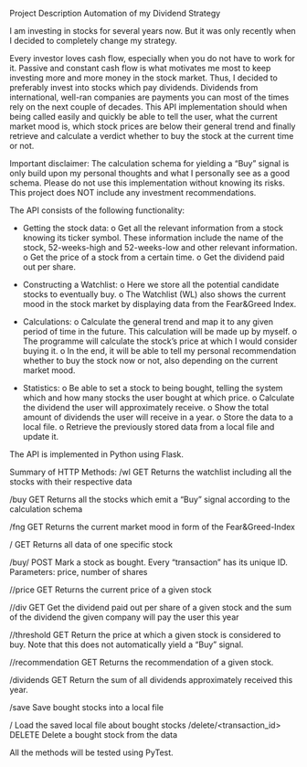 Project Description
Automation of my Dividend Strategy

I am investing in stocks for several years now. But it was only recently when I decided to completely 
change my strategy. 

Every investor loves cash flow, especially when you do not have to work for it. Passive and constant 
cash flow is what motivates me most to keep investing more and more money in the stock market. 
Thus, I decided to preferably invest into stocks which pay dividends. Dividends from international, 
well-ran companies are payments you can most of the times rely on the next couple of decades. 
This API implementation should when being called easily and quickly be able to tell the user, what 
the current market mood is, which stock prices are below their general trend and finally retrieve and 
calculate a verdict whether to buy the stock at the current time or not. 

Important disclaimer: The calculation schema for yielding a “Buy” signal is only build upon my 
personal thoughts and what I personally see as a good schema. Please do not use this 
implementation without knowing its risks. This project does NOT include any investment 
recommendations. 

The API consists of the following functionality:

- Getting the stock data:
o Get all the relevant information from a stock knowing its ticker symbol. These 
information include the name of the stock, 52-weeks-high and 52-weeks-low and 
other relevant information.
o Get the price of a stock from a certain time.
o Get the dividend paid out per share.

- Constructing a Watchlist:
o Here we store all the potential candidate stocks to eventually buy.
o The Watchlist (WL) also shows the current mood in the stock market by displaying 
data from the Fear&Greed Index.

- Calculations:
o Calculate the general trend and map it to any given period of time in the future. This 
calculation will be made up by myself. 
o The programme will calculate the stock’s price at which I would consider buying it.
o In the end, it will be able to tell my personal recommendation whether to buy the 
stock now or not, also depending on the current market mood.

- Statistics:
o Be able to set a stock to being bought, telling the system which and how many stocks
the user bought at which price.
o Calculate the dividend the user will approximately receive.
o Show the total amount of dividends the user will receive in a year.
o Store the data to a local file.
o Retrieve the previously stored data from a local file and update it.

The API is implemented in Python using Flask. 

Summary of HTTP Methods:
/wl 
GET Returns the watchlist 
including all the stocks with 
their respective data

/buy 
GET Returns all the stocks which 
emit a “Buy” signal according 
to the calculation schema

/fng 
GET Returns the current market 
mood in form of the 
Fear&Greed-Index 

/<tickersymbol> 
GET Returns all data of one 
specific stock

/buy/<tickersymbol> 
POST Mark a stock as bought. Every 
“transaction” has its unique 
ID. Parameters: price, number 
of shares

/<tickersymbol>/price 
GET Returns the current price of a 
given stock
  
/<tickersymbol>/div 
GET Get the dividend paid out per 
share of a given stock and the 
sum of the dividend the given 
company will pay the user 
this year
  
/<tickersymbol>/threshold 
GET Return the price at which a 
given stock is considered to 
buy. Note that this does not 
automatically yield a “Buy” 
signal.
  
/<tickersymbol>/recommendation 
GET Returns the recommendation 
of a given stock. 
  
/dividends 
GET Return the sum of all 
dividends approximately 
received this year.

/save 
Save bought stocks into a 
local file

/ 
Load the saved local file
about bought stocks
/delete/<transaction_id> DELETE Delete a bought stock from 
the data

All the methods will be tested using PyTest.

